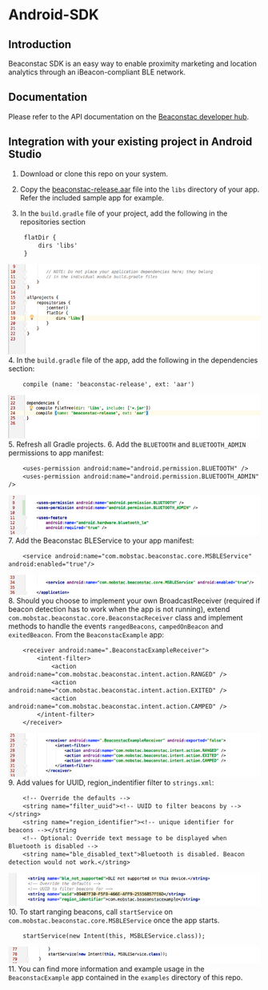 # Android-SDK

## Introduction

Beaconstac SDK is an easy way to enable proximity marketing and location analytics through an iBeacon-compliant BLE network. 

## Documentation

Please refer to the API documentation on the [Beaconstac developer hub](https://beaconstac.github.io/Android-SDK/).

## Integration with your existing project in Android Studio

1. Download or clone this repo on your system.
2. Copy the [beaconstac-release.aar](https://github.com/Beaconstac/Android-SDK/blob/master/BeaconstacSDK/beaconstac-release.aar) file into the `libs` directory of your app. Refer the included sample app for example.
3. In the `build.gradle` file of your project, add the following in the repositories section

        flatDir {
            dirs 'libs'
        }

![](images/repositories.png "Repositories")
4. In the `build.gradle` file of the app, add the following in the dependencies section:

        compile (name: 'beaconstac-release', ext: 'aar')
![](images/dependencies.png "Dependencies")
5. Refresh all Gradle projects.
6. Add the `BLUETOOTH` and `BLUETOOTH_ADMIN` permissions to app manifest:

        <uses-permission android:name="android.permission.BLUETOOTH" />
        <uses-permission android:name="android.permission.BLUETOOTH_ADMIN" />
![](images/permissions.png "Permissions")
7. Add the Beaconstac BLEService to your app manifest:

        <service android:name="com.mobstac.beaconstac.core.MSBLEService" android:enabled="true"/>
![](images/bleservice.png "BLEService")
8. Should you choose to implement your own BroadcastReceiver (required if beacon detection has to work when the app is not running), extend `com.mobstac.beaconstac.core.BeaconstacReceiver` class and implement methods to handle the events `rangedBeacons`, `campedOnBeacon` and `exitedBeacon`. From the `BeaconstacExample` app:

        <receiver android:name=".BeaconstacExampleReceiver">
            <intent-filter>
                <action android:name="com.mobstac.beaconstac.intent.action.RANGED" />
                <action android:name="com.mobstac.beaconstac.intent.action.EXITED" />
                <action android:name="com.mobstac.beaconstac.intent.action.CAMPED" />
            </intent-filter>
        </receiver>
![](images/receiver.png "Receiver")
9. Add values for UUID, region_indentifier filter to `strings.xml`:

        <!-- Override the defaults -->
        <string name="filter_uuid"><!-- UUID to filter beacons by --></string>
        <string name="region_identifier"><!-- unique identifier for beacons --></string
        <!-- Optional: Override text message to be displayed when Bluetooth is disabled -->
        <string name="ble_disabled_text">Bluetooth is disabled. Beacon detection would not work.</string>
![](images/resources.png "Resources")
10. To start ranging beacons, call `startService` on `com.mobstac.beaconstac.core.MSBLEService` once the app starts.

        startService(new Intent(this, MSBLEService.class));
![](images/startservice.png "Start Service")
11. You can find more information and example usage in the `BeaconstacExample` app contained in the `examples` directory of this repo.

